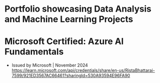 # Portfolio showcasing Data Analysis and Machine Learning Projects

# Microsoft Certified: Azure AI Fundamentals 
- Issued by Microsoft | November 2024
    https://learn.microsoft.com/api/credentials/share/en-us/RistaBhattarai-7599/921ED3567AC66461?sharingId=530A93594E96FA90
    
